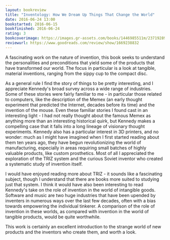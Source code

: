 ```yaml
---
layout: bookreview
title: "Inventology: How We Dream Up Things That Change the World"
date: 2016-06-24 13:00
bookstarted: 2016-06-15
bookfinished: 2016-06-24
rating: 3
bookcoverimage: https://images.gr-assets.com/books/1446985511m/23719289.jpg
reviewurl: https://www.goodreads.com/review/show/1669238832
---
```


A fascinating work on the nature of invention, this book seeks to understand the personalities and preconditions that yield some of the products that have transformed our world. The focus in particular is a look at tangible, material inventions, ranging from the sippy cup to the compact disc.



As a general rule I find the story of things to be pretty interesting, and I appreciate Kennedy's broad survey across a wide range of industries. Some of these stories were fairly familiar to me - in particular those related to computers, like the description of the Memex (an early thought experiment that predicted the Internet, decades before its time) and the invention of the mouse. Even these familiar stories I found cast in an interesting light - I had not really thought about the famous Memex as anything more than an interesting historical quirk, but Kennedy makes a compelling case that it falls into a long lineage of visionary thought experiments. Kennedy also has a particular interest in 3D printers, and no wonder: much as I might have imagined when I first started reading about them ten years ago, they have begun revolutionizing the world of manufacturing, especially in areas requiring small batches of highly valuable products, like custom prosthetics. Most of all I appreciated the exploration of the TRIZ system and the curious Soviet inventor who created a systematic study of invention itself.



I would have enjoyed reading more about TRIZ - it sounds like a fascinating subject, though I understand that there are books more suited to studying just that system. I think it would have also been interesting to read Kennedy's take on the role of invention in the world of intangible goods. Software and music are two huge industries that have been upended by inventers in numerous ways over the last few decades, often with a bias towards empowering the individual tinkerer. A comparison of the role of invention in these worlds, as compared with invention in the world of tangible products, would be quite worthwhile.



This work is certainly an excellent introduction to the strange world of new products and the inventors who create them, and worth a look.